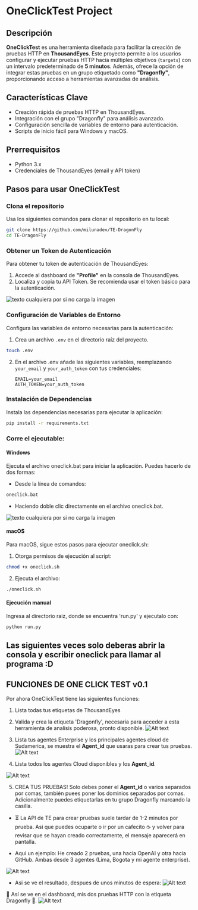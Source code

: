 # OneClickTest Project

## Descripción
**OneClickTest** es una herramienta diseñada para facilitar la creación de pruebas HTTP en **ThousandEyes**. Este proyecto permite a los usuarios configurar y ejecutar pruebas HTTP hacia múltiples objetivos (`targets`) con un intervalo predeterminado de **5 minutos**. Además, ofrece la opción de integrar estas pruebas en un grupo etiquetado como **"Dragonfly"**, proporcionando acceso a herramientas avanzadas de análisis.

## Características Clave
- Creación rápida de pruebas HTTP en ThousandEyes.
- Integración con el grupo "Dragonfly" para análisis avanzado.
- Configuración sencilla de variables de entorno para autenticación.
- Scripts de inicio fácil para Windows y macOS.

## Prerrequisitos
- Python 3.x
- Credenciales de ThousandEyes (email y API token)

## Pasos para usar OneClickTest
### Clona el repositorio
Usa los siguientes comandos para clonar el repositorio en tu local:

```bash
git clone https://github.com/milunadev/TE-DragonFly
cd TE-DragonFly
```

### Obtener un Token de Autenticación
Para obtener tu token de autenticación de ThousandEyes:
1. Accede al dashboard de **"Profile"** en la consola de ThousandEyes.
2. Localiza y copia tu API Token. Se recomienda usar el token básico para la autenticación.

![texto cualquiera por si no carga la imagen](TOKEN_TE_blurr.png)

### Configuración de Variables de Entorno
Configura las variables de entorno necesarias para la autenticación:

1. Crea un archivo `.env` en el directorio raíz del proyecto.

```bash
touch .env
```

2. En el archivo .env añade las siguientes variables, reemplazando `your_email` y `your_auth_token` con tus credenciales:

    ```plaintext
    EMAIL=your_email
    AUTH_TOKEN=your_auth_token
    ```

### Instalación de Dependencias
Instala las dependencias necesarias para ejecutar la aplicación:

```bash
pip install -r requirements.txt
```


### Corre el ejecutable:
#### Windows
Ejecuta el archivo oneclick.bat para iniciar la aplicación. Puedes hacerlo de dos formas:

- Desde la línea de comandos:
```bash
oneclick.bat
```
- Haciendo doble clic directamente en el archivo oneclick.bat.

![texto cualquiera por si no carga la imagen](static/ejecutable.png)

#### macOS
Para macOS, sigue estos pasos para ejecutar oneclick.sh:
1. Otorga permisos de ejecución al script:
```bash
chmod +x oneclick.sh
```

2. Ejecuta el archivo:
```bash
./oneclick.sh
```

#### Ejecución manual
Ingresa al directorio raiz, donde se encuentra 'run.py' y ejecutalo con:
```bash
python run.py
```

## Las siguientes veces solo deberas abrir la consola y escribir oneclick para llamar al programa :D

## FUNCIONES DE ONE CLICK TEST v0.1
Por ahora OneClickTest tiene las siguientes funciones:
1. Lista todas tus etiquetas de ThousandEyes
2. Valida y crea la etiqueta 'Dragonfly', necesaria para acceder a esta herramienta de analisis poderosa, pronto disponible.
![Alt text](static/tags.png)

3. Lista tus agentes Enterprise y los principales agentes cloud de Sudamerica, se muestra el **Agent_id** que usaras para crear tus pruebas.
![Alt text](static/enterprise.png)

4. Lista todos los agentes Cloud disponibles y los **Agent_id**.

![Alt text](static/image.png)

5. CREA TUS PRUEBAS! Solo debes poner el **Agent_id** o varios separados por comas, también puees poner los dominios separados por comas. Adicionalmente puedes etiquetarlas en tu grupo Dragonfly marcando la casilla. 

 - ⏳ La API de TE para crear pruebas suele tardar de 1-2 minutos por prueba. Asi que puedes ocuparte o ir por un cafecito ☕ y volver para revisar que se hayan creado correctamente, el mensaje aparecerá en pantalla.

- Aqui un ejemplo: He creado 2 pruebas, una hacia OpenAI y otra hacia GitHub. Ambas desde 3 agentes (Lima, Bogota y mi agente enterprise).

![Alt text](static/image-1.png)

- Asi se ve el resultado, despues de unos minutos de espera:
![Alt text](static/image-2.png)

🎉 Así se ve en el dashboard, mis dos pruebas HTTP con la etiqueta Dragonfly 🎉.
![Alt text](static/image-3.png)